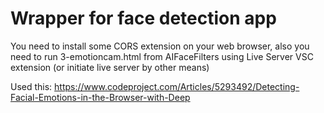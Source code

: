 # Wrapper for face detection app
You need to install some CORS extension on your web browser, also you need to run 3-emotioncam.html from AIFaceFilters using Live Server VSC extension (or initiate live server by other means)

Used this: https://www.codeproject.com/Articles/5293492/Detecting-Facial-Emotions-in-the-Browser-with-Deep